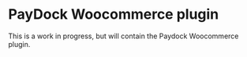 # PayDock Woocommerce plugin

This is a work in progress, but will contain the Paydock Woocommerce plugin.